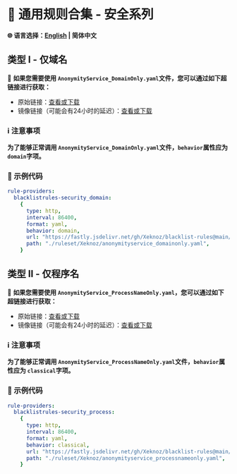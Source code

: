 # 📜 通用规则合集 - 安全系列

**🌐 语言选择：[English](README.md)  | 简体中文**

## 类型 Ⅰ - 仅域名

🔗 **如果您需要使用 `AnonymityService_DomainOnly.yaml`文件，您可以通过如下超链接进行获取：**

- 原始链接：[查看或下载](https://raw.githubusercontent.com/Xeknoz/blacklist-rules/main/Common/Security/Clash/AnonymityService_DomainOnly.yaml)
- 镜像链接（可能会有24小时的延迟）：[查看或下载](https://fastly.jsdelivr.net/gh/Xeknoz/blacklist-rules@main/Common/Security/Clash/AnonymityService_DomainOnly.yaml)

### ℹ️ 注意事项

**为了能够正常调用 `AnonymityService_DomainOnly.yaml`文件，`behavior`属性应为 `domain`字项。**

### 📝 示例代码

```yaml
rule-providers:
  blacklistrules-security_domain:
    {
      type: http,
      interval: 86400,
      format: yaml,
      behavior: domain,
      url: "https://fastly.jsdelivr.net/gh/Xeknoz/blacklist-rules@main/Common/Boost/Clash/AnonymityService_DomainOnly.yaml",
      path: "./ruleset/Xeknoz/anonymityservice_domainonly.yaml",
    }
```

## 类型 Ⅱ - 仅程序名

🔗 **如果您需要使用 `AnonymityService_ProcessNameOnly.yaml`，您可以通过如下超链接进行获取：**

- 原始链接：[查看或下载](https://raw.githubusercontent.com/Xeknoz/blacklist-rules/main/Common/Security/Clash/AnonymityService_ProcessNameOnly.yaml)
- 镜像链接（可能会有24小时的延迟）：[查看或下载](https://fastly.jsdelivr.net/gh/Xeknoz/blacklist-rules@main/Common/Security/Clash/AnonymityService_ProcessNameOnly.yaml)

### ℹ️ 注意事项

**为了能够正常调用 `AnonymityService_ProcessNameOnly.yaml`文件，`behavior`属性应为 `classical`字项。**

### 📝 示例代码

```yaml
rule-providers:
  blacklistrules-security_process:
    {
      type: http,
      interval: 86400,
      format: yaml,
      behavior: classical,
      url: "https://fastly.jsdelivr.net/gh/Xeknoz/blacklist-rules@main/Common/Boost/Clash/AnonymityService_ProcessNameOnly.yaml",
      path: "./ruleset/Xeknoz/anonymityservice_processnameonly.yaml",
    }
```
